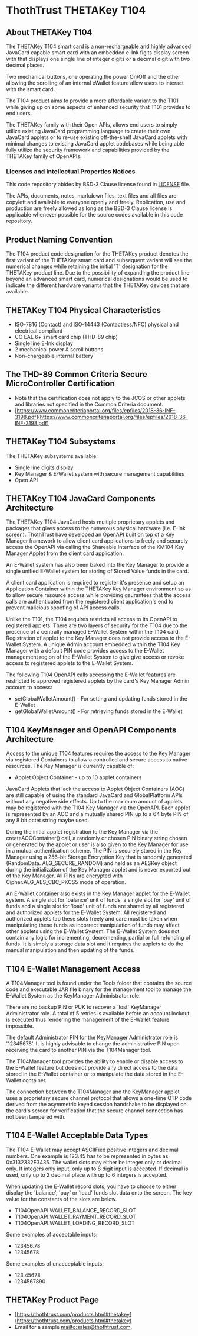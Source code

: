 # ThothTrust THETAKey T104 #

## About THETAKey T104 ##

The THETAKey T104 smart card is a non-rechargeable and highly advanced JavaCard capable smart card with an embedded e-Ink figits display screen with that displays one single line of integer digits or a decimal digit with two decimal places.

Two mechanical buttons, one operating the power On/Off and the other allowing the scrolling of an internal eWallet feature allow users to interact with the smart card.

The T104 product aims to provide a more affordable variant to the T101 while giving up on some aspects of enhanced security that T101 provides to end users.

The THETAKey family with their Open APIs, allows end users to simply utilize existing JavaCard programming language to create their own JavaCard applets or to re-use existing off-the-shelf JavaCard applets with minimal changes to existing JavaCard applet codebases while being able fully utilize the security framework and capabilities provided by the THETAKey family of OpenAPIs.

### Licenses and Intellectual Properties Notices ###
This code repository abides by BSD-3 Clause license found in [LICENSE](LICENSE) file.

The APIs, documents, notes, markdown files, text files and all files are copyleft and available to everyone openly and freely. Replication, use and production are freely allowed as long as the BSD-3 Clause license is applicable whenever possible for the source codes available in this code repository.

## Product Naming Convention ##

The T104 product code designation for the THETAKey product denotes the first variant of the THETAKey smart card and subsequent variant will see the numerical changes while retaining the initial 'T' designation for the THETAKey product line. Due to the possibility of expanding the product line beyond an advanced smart card, numerical designations would be used to indicate the different hardware variants that the THETAKey devices that are available.

## THETAKey T104 Physical Characteristics ##
* ISO-7816 (Contact) and ISO-14443 (Contactless/NFC) physical and electrical compliant
* CC EAL 6+ smart card chip (THD-89 chip)
* Single line E-Ink display
* 2 mechanical power & scroll buttons
* Non-chargeable internal battery
  
## The THD-89 Common Criteria Secure MicroController Certification ##
* Note that the certification does not apply to the JCOS or other applets and libraries not specified in the Common Criteria document.
* [https://www.commoncriteriaportal.org/files/epfiles/2018-36-INF-3198.pdf](https://www.commoncriteriaportal.org/files/epfiles/2018-36-INF-3198.pdf)

## THETAKey T104 Subsystems ##

The THETAKey subsystems available:
* Single line digits display
* Key Manager & E-Wallet system with secure management capabilities
* Open API

## THETAKey T104 JavaCard Components Architecture ##

The THETAKey T104 JavaCard hosts multiple proprietary applets and packages that gives access to the numerous physical hardware (i.e. E-Ink screen). ThothTrust have developed an OpenAPI built on top of a Key Manager framework to allow client card applications to freely and securely access the OpenAPI via calling the Shareable Interface of the KM104 Key Manager Applet from the client card application.

An E-Wallet system has also been baked into the Key Manager to provide a single unified E-Wallet system for storing of Stored Value funds in the card.

A client card application is required to register it's presence and setup an Application Container within the THETAKey Key Manager environment so as to allow secure resource access while providing gaurantees that the access calls are authenticated from the registered client application's end to prevent malicious spoofing of API access calls.

Unlike the T101, the T104 requires restricts all access to its OpenAPI to registered applets. There are two layers of security for the T104 due to the presence of a centrally managed E-Wallet System within the T104 card. Registration of applet to the Key Manager does not provide access to the E-Wallet System. A unique Admin account embedded within the T104 Key Manager with a default PIN code provides access to the E-Wallet management region of the E-Wallet System to give give access or revoke access to registered applets to the E-Wallet System.

The following T104 OpenAPI calls accessing the E-Wallet features are restricted to approved registered applets by the card's Key Manager Admin account to access:
* setGlobalWalletAmount() - For setting and updating funds stored in the E-Wallet
* getGlobalWalletAmount() - For retrieving funds stored in the E-Wallet

## T104 KeyManager and OpenAPI Components Architecture ##

Access to the unique T104 features requires the access to the Key Manager via registered Containers to allow a controlled and secure access to native resources. The Key Manager is currently capable of:

* Applet Object Container - up to 10 applet containers

JavaCard Applets that lack the access to Applet Object Containers (AOC) are still capable of using the standard JavaCard and GlobalPlatform APIs without any negative side effects. Up to the maximum amount of applets may be registered with the T104 Key Manager via the OpenAPI. Each applet is represented by an AOC and a mutually shared PIN up to a 64 byte PIN of any 8 bit octet string maybe used.

During the initial applet registration to the Key Manager via the createAOCContainer() call, a randomly or chosen PIN binary string chosen or generated by the applet or user is also given to the Key Manager for use in a mutual authentication scheme. The PIN is securely stored in the Key Manager using a 256-bit Storage Encryption Key that is randomly generated (RandomData.	ALG_SECURE_RANDOM) and held as an AESKey object during the initialization of the Key Manager applet and is never exported out of the Key Manager. All PINs are encrypted with Cipher.ALG_AES_CBC_PKCS5 mode of operation.

An E-Wallet container also exists in the Key Manager applet for the E-Wallet system. A single slot for 'balance' unit of funds, a single slot for 'pay' unit of funds and a single slot for 'load' unit of funds are shared by all registered and authorized applets for the E-Wallet System. All registered and authorized applets tap these slots freely and care must be taken when manipulating these funds as incorrect manipulation of funds may affect other applets using the E-Wallet System. The E-Wallet System does not contain any logic for incrementing, decrementing, partial or full refunding of funds. It is simply a storage data slot and it requires the applets to do the manual manipulation and then updating of the funds.

## T104 E-Wallet Management Access ##

A T104Manager tool is found under the Tools folder that contains the source code and executable JAR file binary for the management tool to manage the E-Wallet System as the KeyManager Administrator role.

There are no backup PIN or PUK to recover a 'lost' KeyManager Administrator role. A total of 5 retries is available before an account lockout is executed thus rendering the management of the E-Wallet feature impossible.

The default Administrator PIN for the KeyManager Administrator role is '12345678'. It is highly advisable to change the administrative PIN upon receiving the card to another PIN via the T104Manager tool.

The T104Manager tool provides the ability to enable or disable access to the E-Wallet feature but does not provide any direct access to the data stored in the E-Wallet container or to manipulate the data stored in the E-Wallet container.

The connection between the T104Manager and the KeyManager applet uses a proprietary secure channel protocol that allows a one-time OTP code derived from the asymmetric keyed session handshake to be displayed on the card's screen for verification that the secure channel connection has not been tampered with.

## T104 E-Wallet Acceptable Data Types ##
The T104 E-Wallet may accept ASCIIFied positive integers and decimal numbers. One example is 123.45 has to be represented in bytes as 0x3132332E3435. The wallet slots may either be integer only or decimal only. If integers only input, only up to 8 digit input is accepted. If decimal is used, only up to 2 decimal place with up to 6 integers is accepted.

When updating the E-Wallet record slots, you have to choose to either display the 'balance', 'pay' or 'load' funds slot data onto the screen. The key value for the constants of the slots are below.

* T104OpenAPI.WALLET_BALANCE_RECORD_SLOT
* T104OpenAPI.WALLET_PAYMENT_RECORD_SLOT
* T104OpenAPI.WALLET_LOADING_RECORD_SLOT

Some examples of acceptable inputs:
* 123456.78
* 12345678

Some examples of unacceptable inputs:
* 123.45678
* 1234567890

## THETAKey Product Page ##
* [https://thothtrust.com/products.html#thetakey](https://thothtrust.com/products.html#thetakey)
* Email for a sample [mailto:sales@thothtrust.com](here).
